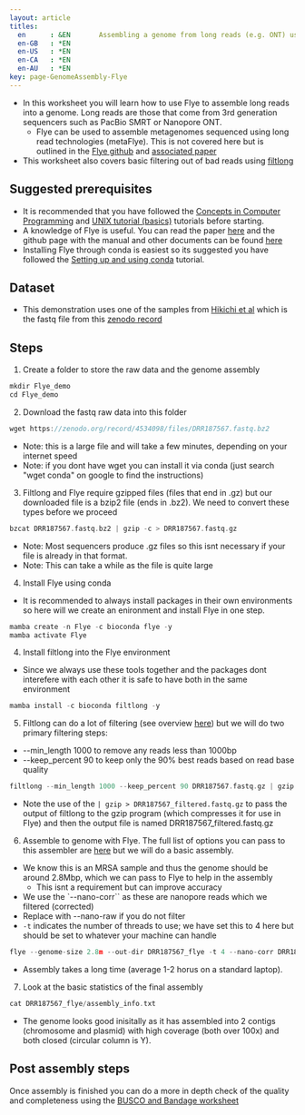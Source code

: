 ```yaml
---
layout: article
titles:
  en      : &EN       Assembling a genome from long reads (e.g. ONT) using Flye
  en-GB   : *EN
  en-US   : *EN
  en-CA   : *EN
  en-AU   : *EN
key: page-GenomeAssembly-Flye
---
```


*	In this worksheet you will learn how to use Flye to assemble long reads into a genome. Long reads are those that come from 3rd generation sequencers such as PacBio SMRT or Nanopore ONT.
    * Flye can be used to assemble metagenomes sequenced using long read technologies (metaFlye). This is not covered here but is outlined in the [Flye github](https://github.com/fenderglass/Flye) and [associated paper](https://www.nature.com/articles/s41592-020-00971-x)
* This worksheet also covers basic filtering out of bad reads using [filtlong](https://github.com/rrwick/Filtlong)

## Suggested prerequisites
* It is recommended that you have followed the [Concepts in Computer Programming](https://conmeehan.github.io/PathogenDataCourse/ConceptsInComputerProgramming) and [UNIX tutorial (basics)](https://conmeehan.github.io/UNIXtutorial) tutorials before starting.
* A knowledge of Flye is useful. You can read the paper [here](https://www.nature.com/articles/s41587-019-0072-8) and the github page with the manual and other documents can be found [here](https://github.com/fenderglass/Flye)
* Installing Flye through conda is easiest so its suggested you have followed the [Setting up and using conda](https://conmeehan.github.io/PathogenDataCourse/CondaInstallAndUse) tutorial.



## Dataset
*	This demonstration uses one of the samples from [Hikichi et al](https://journals.asm.org/doi/10.1128/MRA.01212-19) which is the fastq file from this [zenodo record](https://zenodo.org/record/4534098)

## Steps
1. Create a folder to store the raw data and the genome assembly
```c
mkdir Flye_demo
cd Flye_demo
```
2. Download the fastq raw data into this folder
```c
wget https://zenodo.org/record/4534098/files/DRR187567.fastq.bz2
```
* Note: this is a large file and will take a few minutes, depending on your internet speed
* Note: if you dont have wget you can install it via conda (just search "wget conda" on google to find the instructions)
3. Filtlong and Flye require gzipped files (files that end in .gz) but our downloaded file is a bzip2 file (ends in .bz2). We need to convert these types before we proceed
```c
bzcat DRR187567.fastq.bz2 | gzip -c > DRR187567.fastq.gz
```
* Note: Most sequencers produce .gz files so this isnt necessary if your file is already in that format.
* Note: This can take a while as the file is quite large

4. Install Flye using conda
  * It is recommended to always install packages in their own environments so here will we create an enironment and install Flye in one step. 
```c
mamba create -n Flye -c bioconda flye -y
mamba activate Flye 
```

4. Install filtlong into the Flye environment
  * Since we always use these tools together and the packages dont interefere with each other it is safe to have both in the same environment
 ```c
 mamba install -c bioconda filtlong -y
 ``` 

5. Filtlong can do a lot of filtering (see overview [here](https://github.com/rrwick/Filtlong)) but we will do two primary filtering steps:
* --min_length 1000 to remove any reads less than 1000bp
* --keep_percent 90 to keep only the 90% best reads based on read base quality
```c
filtlong --min_length 1000 --keep_percent 90 DRR187567.fastq.gz | gzip > DRR187567_filtered.fastq.gz
```
* Note the use of the `| gzip > DRR187567_filtered.fastq.gz` to pass the output of filtlong to the gzip program (which compresses it for use in Flye) and then the output file is named DRR187567_filtered.fastq.gz

6. Assemble to genome with Flye. The full list of options you can pass to this assembler are [here](https://github.com/fenderglass/Flye/blob/flye/docs/USAGE.md) but we will do a basic assembly.
* We know this is an MRSA sample and thus the genome should be around 2.8Mbp, which we can pass to Flye to help in the assembly
  * This isnt a requirement but can improve accuracy
 * We use the `--nano-corr`` as these are nanopore reads which we filtered (corrected)
  * Replace with --nano-raw if you do not filter   
 * `-t` indicates the number of threads to use; we have set this to 4 here but should be set to whatever your machine can handle 
 ```c
flye --genome-size 2.8m --out-dir DRR187567_flye -t 4 --nano-corr DRR187567_filtered.fastq.gz
 ``` 
 * Assembly takes a long time (average 1-2 horus on a standard laptop).

7. Look at the basic statistics of the final assembly
```c
cat DRR187567_flye/assembly_info.txt
```
* The genome looks good inisitally as it has assembled into 2 contigs (chromosome and plasmid) with high coverage (both over 100x) and both closed (circular column is Y). 


 ## Post assembly steps
 Once assembly is finished you can do a more in depth check of the quality and completeness using the [BUSCO and Bandage worksheet](https://conmeehan.github.io/PathogenDataCourse/Worksheets/GenomeQC_BUSCO_Bandage)